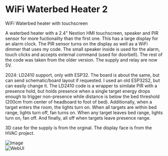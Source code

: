 # WiFi Waterbed Heater 2  
WiFi Waterbed heater with touchscreen  

A waterbed heater with a 2.4" Nextion HMI touchscreen, speaker and PIR sensor for more fuctionality than the first one. This has a large display for an alarm clock. The PIR sensor turns on the display as well as a WiFi dimmer that uses my code. The small speaker inside is used for the alarm, touch clicks and accepts external command (used for doorbell). The rest of the code was taken from the older version. The supply and relay are now 5V.  
  
2024: LD2410 support, only with ESP32.  The board is about the same, but can send schematic/board layout if requested.  I used an old ESP32S2, but can easily change it.  The LD2410 code is a wrapper to similate PIR with a presence hold, but holds presence when a single target energy drops enough to trigger non-presence while distance is below the bed threshold (200cm from center of headboard to foot of bed).  Additionally, when a target enters the room, the lights turn on.  When all targets are within bed range, lights turn off, fan turns on.  When any target leaves bed range, lights turn on, fan off. And finally, all off when targets leave presence range.  
  
3D case for the supply is from the orginal. The display face is from the HVAC project.  
  
![Image](http://www.curioustech.net/images/wb2.jpg)  
![WebUI](http://www.curioustech.net/images/wb2web3.png)  

